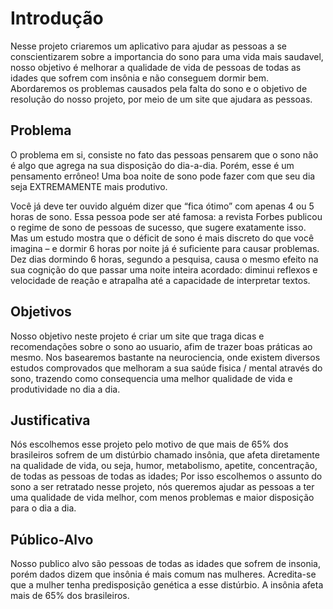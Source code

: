 # Introdução

Nesse projeto criaremos um aplicativo para ajudar as pessoas a se conscientizarem sobre a importancia do sono para uma vida mais saudavel, nosso objetivo é melhorar a qualidade de vida de pessoas de todas as idades que sofrem com insônia e não conseguem dormir bem. Abordaremos os problemas causados pela falta do sono e o objetivo de resolução do nosso projeto, por meio de um site que ajudara as pessoas.

## Problema

O problema em si, consiste no fato das pessoas pensarem que o sono não é algo que agrega na sua disposição do dia-a-dia. Porém, esse é um pensamento errôneo! Uma boa noite de sono pode fazer com que seu dia seja EXTREMAMENTE mais produtivo.

Você já deve ter ouvido alguém dizer que “fica ótimo” com apenas 4 ou 5 horas de sono. Essa pessoa pode ser até famosa: a revista Forbes publicou o regime de sono de pessoas de sucesso, que sugere exatamente isso. Mas um estudo mostra que o déficit de sono é mais discreto do que você imagina – e dormir 6 horas por noite já é suficiente para causar problemas. Dez dias dormindo 6 horas, segundo a pesquisa, causa o mesmo efeito na sua cognição do que passar uma noite inteira acordado: diminui reflexos e velocidade de reação e atrapalha até a capacidade de interpretar textos.

## Objetivos

Nosso objetivo neste projeto é criar um site que traga dicas e recomendações sobre o sono ao usuario, afim de trazer boas práticas ao mesmo. Nos basearemos bastante na neurociencia, onde existem diversos estudos comprovados que melhoram a sua saúde fisica / mental através do sono, trazendo como consequencia uma melhor qualidade de vida e produtividade no dia a dia.

## Justificativa

Nós escolhemos esse projeto pelo motivo de que mais de 65% dos brasileiros sofrem de um distúrbio chamado insônia, que afeta diretamente na qualidade de vida, ou seja, humor, metabolismo, apetite, concentração, de todas as pessoas de todas as idades; Por isso escolhemos o assunto do sono a ser retratado nesse projeto, nós queremos ajudar as pessoas a ter uma qualidade de vida melhor, com menos problemas e maior disposição para o dia a dia.

## Público-Alvo

Nosso publico alvo são pessoas de todas as idades que sofrem de insonia, porém dados dizem que insônia é mais comum nas mulheres. Acredita-se que a mulher tenha predisposição genética a esse distúrbio. A insônia afeta mais de 65% dos brasileiros.
